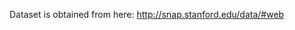 [](https://travis-ci.org/raidnav/hadoop-simple-page-ranker.svg?branch=master
)

Dataset is obtained from here: http://snap.stanford.edu/data/#web
